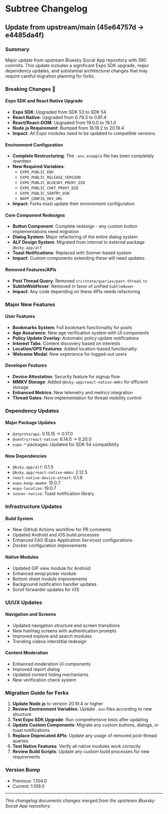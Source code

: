 # Subtree Changelog

## Update from upstream/main (45e64757d → e4485da4f)

### Summary
Major update from upstream Bluesky Social App repository with 590 commits. This update includes a significant Expo SDK upgrade, major dependency updates, and substantial architectural changes that may require careful migration planning for forks.

### Breaking Changes 🚨

#### Expo SDK and React Native Upgrade
- **Expo SDK**: Upgraded from SDK 53 to SDK 54
- **React Native**: Upgraded from 0.79.3 to 0.81.4
- **React/React-DOM**: Upgraded from 19.0.0 to 19.1.0
- **Node.js Requirement**: Bumped from 18.18.2 to 20.19.4
- **Impact**: All Expo modules need to be updated to compatible versions

#### Environment Configuration
- **Complete Restructuring**: The `.env.example` file has been completely rewritten
- **New Required Variables**:
  - `EXPO_PUBLIC_ENV`
  - `EXPO_PUBLIC_RELEASE_VERSION`
  - `EXPO_PUBLIC_BLUESKY_PROXY_DID`
  - `EXPO_PUBLIC_CHAT_PROXY_DID`
  - `EXPO_PUBLIC_SENTRY_DSN`
  - `BAPP_CONFIG_DEV_URL`
- **Impact**: Forks must update their environment configuration

#### Core Component Redesigns
- **Button Component**: Complete redesign - any custom button implementations need migration
- **Dialog System**: Major refactoring of the entire dialog system
- **ALF Design System**: Migrated from internal to external package `@bsky.app/alf`
- **Toast Notifications**: Replaced with Sonner-based system
- **Impact**: Custom components extending these will need updates

#### Removed Features/APIs
- **Post Thread Query**: Removed `src/state/queries/post-thread.ts`
- **SubtleWebHover**: Removed in favor of unified `SubtleHover`
- **Impact**: Any code depending on these APIs needs refactoring

### Major New Features

#### User Features
- **Bookmarks System**: Full bookmark functionality for posts
- **Age Assurance**: New age verification system with UI components
- **Policy Update Overlay**: Automatic policy update notifications
- **Interest Tabs**: Content discovery based on interests
- **Location/GPS Features**: Added location-based functionality
- **Welcome Modal**: New experience for logged-out users

#### Developer Features
- **Device Attestation**: Security feature for signup flow
- **MMKV Storage**: Added `@bsky.app/react-native-mmkv` for efficient storage
- **Enhanced Metrics**: New telemetry and metrics integration
- **Thread Gates**: New implementation for thread visibility control

### Dependency Updates

#### Major Package Updates
- `@atproto/api`: 0.15.15 → 0.17.0
- `@sentry/react-native`: 6.14.0 → 6.20.0
- `expo-*` packages: Updated for SDK 54 compatibility

#### New Dependencies
- `@bsky.app/alf`: 0.1.5
- `@bsky.app/react-native-mmkv`: 2.12.5
- `react-native-device-attest`: 0.1.6
- `expo-keep-awake`: 15.0.7
- `expo-location`: 19.0.7
- `sonner-native`: Toast notification library

### Infrastructure Updates

#### Build System
- New GitHub Actions workflow for PR comments
- Updated Android and iOS build processes
- Enhanced EAS (Expo Application Services) configurations
- Docker configuration improvements

#### Native Modules
- Updated GIF view module for Android
- Enhanced emoji picker module
- Bottom sheet module improvements
- Background notification handler updates
- Scroll forwarder updates for iOS

### UI/UX Updates

#### Navigation and Screens
- Updated navigation structure and screen transitions
- New hashtag screens with authentication prompts
- Improved explore and search modules
- Trending videos interstitial redesign

#### Content Moderation
- Enhanced moderation UI components
- Improved report dialog
- Updated content hiding mechanisms
- New verification check system

### Migration Guide for Forks

1. **Update Node.js** to version 20.19.4 or higher
2. **Review Environment Variables**: Update `.env` files according to new structure
3. **Test Expo SDK Upgrade**: Run comprehensive tests after updating
4. **Update Custom Components**: Migrate any custom buttons, dialogs, or toast notifications
5. **Replace Deprecated APIs**: Update any usage of removed post-thread queries
6. **Test Native Features**: Verify all native modules work correctly
7. **Review Build Scripts**: Update any custom build processes for new requirements

### Version Bump
- Previous: 1.104.0
- Current: 1.109.0

---
*This changelog documents changes merged from the upstream Bluesky Social App repository.*